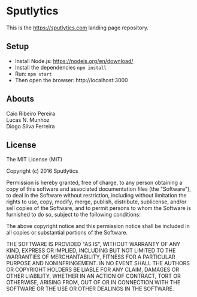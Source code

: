 # Sputlytics

This is the https://sputlytics.com landing page repository.

## Setup

* Install Node.js: https://nodejs.org/en/download/
* Install the dependencies `npm install`
* Run: `npm start`
* Then open the browser: http://localhost:3000

## Abouts

Caio Ribeiro Pereira  
Lucas N. Munhoz  
Diogo Silva Ferreira

## License

The MIT License (MIT)

Copyright (c) 2016 Sputlytics

Permission is hereby granted, free of charge, to any person obtaining a copy
of this software and associated documentation files (the "Software"), to deal
in the Software without restriction, including without limitation the rights
to use, copy, modify, merge, publish, distribute, sublicense, and/or sell
copies of the Software, and to permit persons to whom the Software is
furnished to do so, subject to the following conditions:

The above copyright notice and this permission notice shall be included in all
copies or substantial portions of the Software.

THE SOFTWARE IS PROVIDED "AS IS", WITHOUT WARRANTY OF ANY KIND, EXPRESS OR
IMPLIED, INCLUDING BUT NOT LIMITED TO THE WARRANTIES OF MERCHANTABILITY,
FITNESS FOR A PARTICULAR PURPOSE AND NONINFRINGEMENT. IN NO EVENT SHALL THE
AUTHORS OR COPYRIGHT HOLDERS BE LIABLE FOR ANY CLAIM, DAMAGES OR OTHER
LIABILITY, WHETHER IN AN ACTION OF CONTRACT, TORT OR OTHERWISE, ARISING FROM,
OUT OF OR IN CONNECTION WITH THE SOFTWARE OR THE USE OR OTHER DEALINGS IN THE
SOFTWARE.

